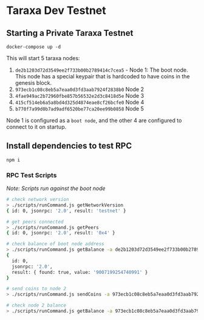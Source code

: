 # Taraxa Dev Testnet

## Starting a Private Taraxa Testnet


```
docker-compose up -d
```


This will start 5 taraxa nodes:

1. `de2b1203d72d3549ee2f733b00b2789414c7cea5` - Node 1: The boot node. This node has a special keypair that is hardcoded to have coins in the genesis block.
2. `973ecb1c08c8eb5a7eaa0d3fd3aab7924f2838b0` Node 2
3. `4fae949ac2b72960fbe857b56532e2d3c8418d5e` Node 3
4. `415cf514eb6a5a8bd4d325d4874eae8cf26bcfe0` Node 4
5. `b770f7a99d0b7ad9adf6520be77ca20ee99b0858` Node 5

Node 1 is configured as a `boot node`, and the other 4 are configured to connect to it on startup.

## Install dependencies to test RPC

```
npm i
```

### RPC Test Scripts

*Note: Scripts run against the boot node*

```sh
# check network version
> ./scripts/runCommand.js getNetworkVersion
{ id: 0, jsonrpc: '2.0', result: 'testnet' }

# get peers connected
> ./scripts/runCommand.js getPeers
{ id: 0, jsonrpc: '2.0', result: '0x4' }

# check balance of boot node address
> ./scripts/runCommand.js getBalance -a de2b1203d72d3549ee2f733b00b2789414c7cea5
{
  id: 0,
  jsonrpc: '2.0',
  result: { found: true, value: '9007199254740991' }
}

# send coins to node 2
> ./scripts/runCommand.js sendCoins -a 973ecb1c08c8eb5a7eaa0d3fd3aab7924f2838b0

# check node 2 balance
> ./scripts/runCommand.js getBalance -a 973ecb1c08c8eb5a7eaa0d3fd3aab7924f2838b0

```
